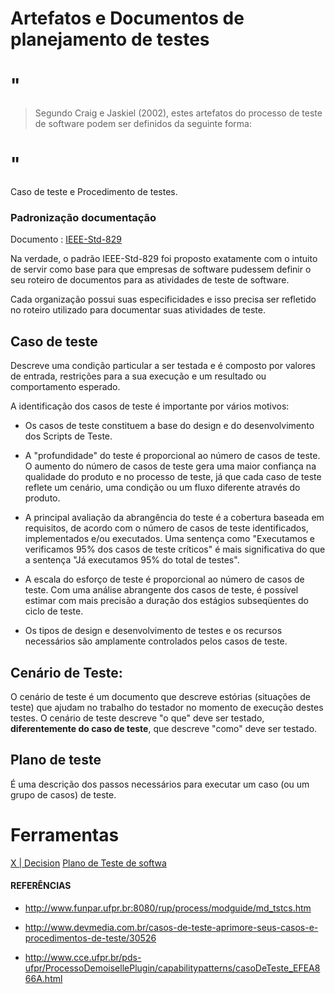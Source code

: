 # Artefatos e Documentos de planejamento de testes
# " 
>  Segundo Craig e Jaskiel (2002), estes artefatos do processo de teste de software podem ser definidos da seguinte forma:
# "

Caso de teste e Procedimento de testes.

### Padronização documentação
Documento : [IEEE-Std-829](https://standards.ieee.org/findstds/standard/829-2008.html)

Na verdade, o padrão IEEE-Std-829 foi proposto exatamente com o intuito de servir como base para que empresas de software pudessem definir o seu roteiro de documentos para as atividades de teste de software. 

Cada organização possui suas especificidades e isso precisa ser refletido no roteiro utilizado para documentar suas atividades de teste.

## Caso de teste
Descreve uma condição particular a ser testada e é composto por valores de entrada, restrições para a sua execução e um resultado ou comportamento esperado.

A identificação dos casos de teste é importante por vários motivos:

* Os casos de teste constituem a base do design e do desenvolvimento dos Scripts de Teste.

* A "profundidade" do teste é proporcional ao número de casos de teste. O aumento do número de casos de teste gera uma maior confiança na qualidade do produto e no processo de teste, já que cada caso de teste reflete um cenário, uma condição ou um fluxo diferente através do produto.

* A principal avaliação da abrangência do teste é a cobertura baseada em requisitos, de acordo com o número de casos de teste identificados, implementados e/ou executados. Uma sentença como "Executamos e verificamos 95% dos casos de teste críticos" é mais significativa do que a sentença "Já executamos 95% do total de testes".

* A escala do esforço de teste é proporcional ao número de casos de teste. Com uma análise abrangente dos casos de teste, é possível estimar com mais precisão a duração dos estágios subseqüentes do ciclo de teste.

* Os tipos de design e desenvolvimento de testes e os recursos necessários são amplamente controlados pelos casos de teste.

## Cenário de Teste:

O cenário de teste é um documento que descreve estórias (situações de teste) que ajudam no trabalho do testador no momento de execução destes testes. O cenário de teste descreve "o que" deve ser testado, **diferentemente do caso de teste**, que descreve "como" deve ser testado.


## Plano de teste
É uma descrição dos passos necessários para executar um caso (ou um grupo de casos) de teste.

# Ferramentas
[X | Decision](http://juliodelima.com.br/xdecision/pt)
[Plano de Teste de softwa](../cenarios/F045ADSPlanoTesteSoftwarev5.doc)


#### REFERÊNCIAS
* http://www.funpar.ufpr.br:8080/rup/process/modguide/md_tstcs.htm

* http://www.devmedia.com.br/casos-de-teste-aprimore-seus-casos-e-procedimentos-de-teste/30526
* http://www.cce.ufpr.br/pds-ufpr/ProcessoDemoisellePlugin/capabilitypatterns/casoDeTeste_EFEA866A.html